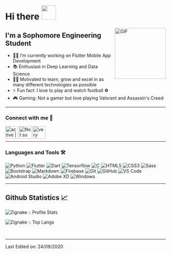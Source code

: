 # Hi there <img width="45px" src="https://camo.githubusercontent.com/52f613ba340da0234fa3754325112a6533af65a3/68747470733a2f2f6d656469612e74656e6f722e636f6d2f696d616765732f33623338386665303364613237316432363734666166383565623763336663642f74656e6f722e676966" />

<img align="right" alt="GIF" height="160px" src="https://media.giphy.com/media/du3J3cXyzhj75IOgvA/giphy.gif" />

## I'm a Sophomore Engineering Student 

- 👨‍💻 I’m currently working on Flutter Mobile App Development
- 📚 Enthusiast in Deep Learning and Data Science
- 💪🏼 Motivated to learn, grow and excel in as many different technologies as possible
- ⚡ Fun fact: I love to play and watch football ⚽
- 🎮 Gaming: Not a gamer but love playing Valorant and Assassin's Creed

---

### Connect with me 📝

[<img align="left" alt="active | LinkedIn" height="40px" src="https://img.icons8.com/dusk/64/000000/linkedin.png"/>][linkedin]
[<img align="left" alt="Not so active | Instagram" height="40px" src="https://img.icons8.com/dusk/64/000000/instagram.png" />][instagram]
[<img align="left" alt="very active | Twitter" height="40px" src="https://img.icons8.com/dusk/64/000000/twitter.png" />][Twitter]

<br/>
<br/>

---

### Languages and Tools 🛠 

![Python](http://img.shields.io/badge/-Python-3776AB?style=flat-square&logo=python&logoColor=ffffff)
![Flutter](http://img.shields.io/badge/-Flutter-1d3557?style=flat-square&logo=flutter&logoColor=ffffff)
![Dart](http://img.shields.io/badge/-Dart-118ab2?style=flat-square&logo=dart&logoColor=ffffff)
![Tensorflow](http://img.shields.io/badge/-Tensorflow-e76f51?style=flat-square&logo=tensorflow&logoColor=ffffff)
![C](http://img.shields.io/badge/-C-A8B9CC?style=flat-square&logo=c&logoColor=ffffff)
![HTML5](https://img.shields.io/badge/-HTML5-%23E44D27?style=flat-square&logo=html5&logoColor=ffffff)
![CSS3](https://img.shields.io/badge/-CSS3-%231572B6?style=flat-square&logo=css3)
![Sass](https://img.shields.io/badge/-Sass-%23CC6699?style=flat-square&logo=sass&logoColor=ffffff)
![Bootstrap](https://img.shields.io/badge/-Bootstrap-563D7C?style=flat-square&logo=Bootstrap)
![Markdown](https://img.shields.io/badge/-Markdown-000000?style=flat-square&logo=markdown)
![Firebase](https://img.shields.io/badge/-Firebase-FFCA28?style=flat-square&logo=firebase&logoColor=ffffff)
![Git](https://img.shields.io/badge/-Git-%23F05032?style=flat-square&logo=git&logoColor=%23ffffff)
![GitHub](https://img.shields.io/badge/-GitHub-181717?style=flat-square&logo=github)
![VS Code](http://img.shields.io/badge/-VS%20Code-007ACC?style=flat-square&logo=visual-studio-code&logoColor=ffffff)
![Android Studio](http://img.shields.io/badge/-Android%20Studio-55a630?style=flat-square&logo=android-studio&logoColor=ffffff)
![Adobe XD](http://img.shields.io/badge/-Adobe%20XD-8a2846?style=flat-square&logo=adobe-xd&logoColor=ffffff)
![Windows](http://img.shields.io/badge/-Windows-0078D6?style=flat-square&logo=windows&logoColor=ffffff)


---


<h2> Github Statistics 📈 </h2>

<p><img src="https://github-readme-stats.vercel.app/api?username=Zignake&show_icons=true&theme=dracula" alt="Zignake :: Profile Stats" /></p>

<p><img src="https://github-readme-stats.vercel.app/api/top-langs/?username=Zignake&langs_count=10&theme=dracula&layout=compact" alt="Zignake :: Top Langs" /></p>

<br/>

[instagram]: https://www.instagram.com/laukik__
[linkedin]: https://www.linkedin.com/in/laukik-avhad-a2b0b6196/
[twitter]: https://twitter.com/laukik___

---

Last Edited on: 24/09/2020
